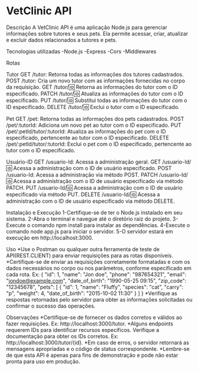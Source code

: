 
# VetClinic API

Descrição
A VetClinic API é uma aplicação Node.js para gerenciar informações sobre tutores e seus pets. Ela permite acessar, criar, atualizar e excluir dados relacionados a tutores e pets.

Tecnologias utilizadas
-Node.js
-Express
-Cors
-Middlewares

Rotas

Tutor
GET /tutor: Retorna todas as informações dos tutores cadastrados.
POST /tutor: Cria um novo tutor com as informações fornecidas no corpo da requisição.
GET /tutor/:id: Retorna as informações do tutor com o ID especificado.
PATCH /tutor/:id: Atualiza as informações do tutor com o ID especificado.
PUT /tutor/:id: Substitui todas as informações do tutor com o ID especificado.
DELETE /tutor/:id: Exclui o tutor com o ID especificado.

Pet
GET /pet: Retorna todas as informações dos pets cadastrados.
POST /pet/:tutorId: Adiciona um novo pet ao tutor com o ID especificado.
PUT /pet/:petId/tutor/:tutorId: Atualiza as informações do pet com o ID especificado, pertencente ao tutor com o ID especificado.
DELETE /pet/:petId/tutor/:tutorId: Exclui o pet com o ID especificado, pertencente ao tutor com o ID especificado.

Usuário-ID
GET /usuario-Id: Acessa a administração geral.
GET /usuario-Id/:id: Acessa a administração com o ID de usuário especificado.
POST /usuario-Id: Acessa a administração via método POST.
PATCH /usuario-Id/:id: Acessa a administração com o ID de usuário especificado via método PATCH.
PUT /usuario-Id/:id: Acessa a administração com o ID de usuário especificado via método PUT.
DELETE /usuario-Id/:id: Acessa a administração com o ID de usuário especificado via método DELETE.

Instalação e Execução
1-Certifique-se de ter o Node.js instalado em seu sistema.
2-Abra o terminal e navegue até o diretório raiz do projeto.
3-Execute o comando npm install para instalar as dependências.
4-Execute o comando node app.js para iniciar o servidor.
5-O servidor estará em execução em http://localhost:3000.

Uso
*Use o Postman ou qualquer outra ferramenta de teste de API(REST.CLIENT) para enviar requisições para as rotas disponíveis.
*Certifique-se de enviar as requisições corretamente formatadas e com os dados necessários no corpo ou nos parâmetros, conforme especificado em cada rota. Ex:
{
  "id": 1,
  "name": "Jon doe",
  "phone": "987654321",
  "email": "jondoe@example.com",
  "date_of_birth": "1990-05-25 09:15",
  "zip_code": "12345678",
  "pets": [
    {
      "id": 1,
      "name": "Fluffy",
      "species": "cat",
      "carry": "p",
      "weight": 4,
      "date_of_birth": "2015-10-02 11:30"
    }
  ]
}
*Verifique as respostas retornadas pelo servidor para obter as informações solicitadas ou confirmar o sucesso das operações.

Observações
*Certifique-se de fornecer os dados corretos e válidos ao fazer requisições. Ex: http://localhost:3000/tutor.
*Alguns endpoints requerem IDs para identificar recursos específicos. Verifique a documentação para obter os IDs corretos. Ex: http://localhost:3000/tutor/{id}.
*Em caso de erros, o servidor retornará as mensagens apropriadas e o código de status correspondente.
*Lembre-se de que esta API é apenas para fins de demonstração e pode não estar pronta para uso em produção.